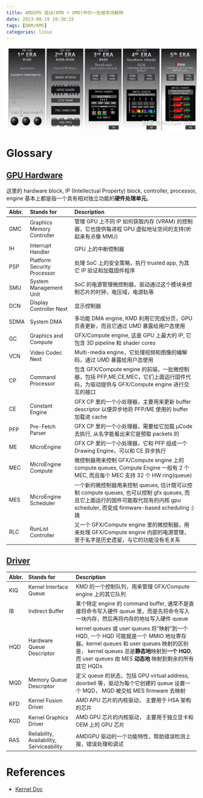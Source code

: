 ```yaml
---
title: AMDGPU 驱动(KMD + UMD)中的一些缩写词解释
date: 2023-08-19 18:30:15
tags: [DRM/KMS]
categories: linux
---
```


![AMDGPU Microarchitecture Roadmap](/images/amdgpu-glossary/amd-arch.jpg)

<!--more-->

# Glossary

## [GPU Hardware](https://docs.kernel.org/gpu/amdgpu/driver-core.html#gpu-hardware-structure)

这里的 hardware block, IP (Intellectual Property) block, controller, processor, engine 基本上都是指一个具有相对独立功能的**硬件处理单元**。

|Abbr.| Stands for                 | Description                                    |
|:----|:---------------------------|:-----------------------------------------------|
| GMC | Graphics Memory Controller | 管理 GPU 上不同 IP 如何获取内存 (VRAM) 的控制器，它也提供每进程 GPU 虚拟地址空间的支持(听起来有点像 MMU) |
| IH  | Interrupt Handler          | GPU 上的中断控制器 |
| PSP | Platform Security Processor| 处理 SoC 上的安全策略，执行 trusted app, 为其它 IP 验证和加载固件程序 |
| SMU | System Management Unit     | SoC 的电源管理微控制器，驱动通过这个模块来控制芯片的时钟，电压域，电源轨等 |
| DCN | Display Controller Next    | 显示控制器 |
| SDMA| System DMA                 | 多功能 DMA engine, KMD 利用它完成分页，GPU 页表更新，而且它通过 UMD 暴露给用户态使用 |
| GC  | Graphics and Compute       | GFX/Compute engine, 这是 GPU 上最大的 IP, 它包含 3D pipeline 和 shader cores |
| VCN | Video Codec Next           | Multi-media engine，它处理视频和图像的编解码，通过 UMD 暴露给用户态使用 |
| CP  | Command Processor          | 包含 GFX/Compute engine 的前端，一批微控制器，包括 PFP,ME,CE,MEC，它们上面运行固件代码，为驱动提供与 GFX/Compute engine 进行交互的接口 |
| CE  | Constant Engine            | GFX CP 里的一个小处理器，主要用来更新 buffer descriptor 以便异步地将 PFP/ME 使用的 buffer 加载进 cache |
| PFP | Pre-Fetch Parser           | GFX CP 里的一个小处理器，需要给它加载 µCode 去执行, 从名字能看出来它是预取 packets 的 |
| ME  | MicroEngine                | GFX CP 里的一个小处理器，它和 PFP 组成一个 Drawing Engine，可以和 CE 异步执行 |
| MEC | MicroEngine Compute        | 微控制器用来控制 GFX/Compute engine 上的 compute queues, Compute Engine 一般有 2 个 MEC, 而且每个 MEC 支持 32 个 HW ring(queue) |
| MES | MicroEngine Scheduler      | 一个新的微控制器用来控制 queues, 估计既可以控制 compute queues, 也可以控制 gfx queues, 而且它上面运行的固件可能取代现有的内核 gpu scheduler, 而变成 firmware-based scheduling :) 猜 | 
| RLC | RunList Controller         | 又一个 GFX/Compute engine 里的微控制器，用来处理 GFX/Compute engine 内部的电源管理，至于名字是历史遗留，与它的功能没有毛关系 |

## [Driver](https://docs.kernel.org/gpu/amdgpu/driver-core.html#driver-structure)

|Abbr.| Stands for                 | Description                                    |
|:----|:---------------------------|:-----------------------------------------------|
| KIQ | Kernel Interface Queue     | KMD 的一个控制队列，用来管理 GFX/Compute engine 上的其它队列 |
| IB  | Indirect Buffer            | 某个特定 engine 的 command buffer, 通常不是直接将命令写入硬件 queue 里，而是先将命令写入一块内存，然后再将内存的地址写入硬件 queue |
| HQD | Hardware Queue Descriptor  | kernel queues 或 user queues 将“映射”到一个 HQD, 一个 HQD 可能就是一个 MMIO 地址寄存器。kernel queues 和 user queues 映射的区别是， kernel queues 总是**静态地**映射到**一个 HQD**, 而 user queues 由 MES **动态地** 映射到剩余的所有其它 HQDs |
| MQD | Memory Queue Descriptor    | 定义 queue 的状态，包括 GPU virtual address, doorbell 等，驱动为每个它创建的 queue 设置一个 MQD， MQD 被交给 MES firmware 去映射 |
| KFD | Kernel Fusion Driver       | AMD APU 芯片的内核驱动， 主要用于 HSA 架构的芯片 |
| KGD | Kernel Graphics Driver     | AMD GPU 芯片的内核驱动， 主要用于独立显卡和 OEM 上的 GPU 芯片 |
| RAS | Reliability, Availability, Serviceability | AMDGPU 驱动的一个功能特性，帮助错误检测上报，错误处理和调试 |

# References
- [Kernel Doc](https://docs.kernel.org/gpu/amdgpu/driver-core.html)
